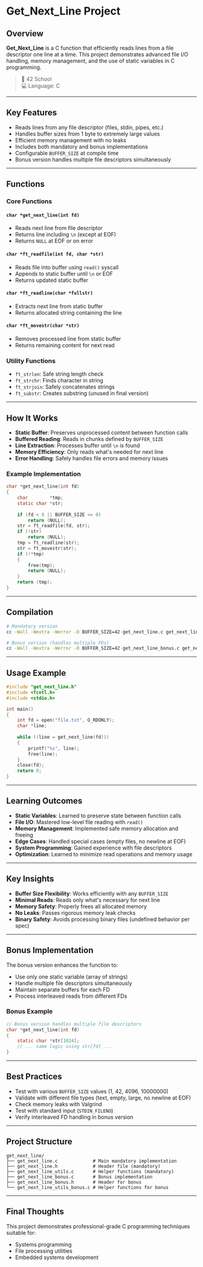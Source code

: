 # Get_Next_Line Project

## Overview

**Get_Next_Line** is a C function that efficiently reads lines from a file descriptor one line at a time. This project demonstrates advanced file I/O handling, memory management, and the use of static variables in C programming.

> 🏫 42 School  
> 💻 Language: C

---

## Key Features

- Reads lines from any file descriptor (files, stdin, pipes, etc.)
- Handles buffer sizes from 1 byte to extremely large values
- Efficient memory management with no leaks
- Includes both mandatory and bonus implementations
- Configurable `BUFFER_SIZE` at compile time
- Bonus version handles multiple file descriptors simultaneously

---

## Functions

### Core Functions

#### `char *get_next_line(int fd)`

- Reads next line from file descriptor
- Returns line including `\n` (except at EOF)
- Returns `NULL` at EOF or on error

#### `char *ft_readfile(int fd, char *str)`

- Reads file into buffer using `read()` syscall
- Appends to static buffer until `\n` or EOF
- Returns updated static buffer

#### `char *ft_readline(char *fullstr)`

- Extracts next line from static buffer
- Returns allocated string containing the line

#### `char *ft_movestr(char *str)`

- Removes processed line from static buffer
- Returns remaining content for next read

### Utility Functions

- `ft_strlen`: Safe string length check
- `ft_strchr`: Finds character in string
- `ft_strjoin`: Safely concatenates strings
- `ft_substr`: Creates substring (unused in final version)

---

## How It Works

- **Static Buffer**: Preserves unprocessed content between function calls  
- **Buffered Reading**: Reads in chunks defined by `BUFFER_SIZE`  
- **Line Extraction**: Processes buffer until `\n` is found  
- **Memory Efficiency**: Only reads what's needed for next line  
- **Error Handling**: Safely handles file errors and memory issues

### Example Implementation

```c
char *get_next_line(int fd)
{
    char        *tmp;
    static char *str;
    
    if (fd < 0 || BUFFER_SIZE <= 0)
        return (NULL);
    str = ft_readfile(fd, str);
    if (!str)
        return (NULL);
    tmp = ft_readline(str);
    str = ft_movestr(str);
    if (!*tmp)
    {
        free(tmp);
        return (NULL);
    }
    return (tmp);
}
```

---

## Compilation

```bash
# Mandatory version
cc -Wall -Wextra -Werror -D BUFFER_SIZE=42 get_next_line.c get_next_line_utils.c main.c

# Bonus version (handles multiple FDs)
cc -Wall -Wextra -Werror -D BUFFER_SIZE=42 get_next_line_bonus.c get_next_line_utils_bonus.c main.c
```

---

## Usage Example

```c
#include "get_next_line.h"
#include <fcntl.h>
#include <stdio.h>

int main()
{
    int fd = open("file.txt", O_RDONLY);
    char *line;
    
    while ((line = get_next_line(fd)))
    {
        printf("%s", line);
        free(line);
    }
    close(fd);
    return 0;
}
```

---

## Learning Outcomes

- **Static Variables**: Learned to preserve state between function calls
- **File I/O**: Mastered low-level file reading with `read()`
- **Memory Management**: Implemented safe memory allocation and freeing
- **Edge Cases**: Handled special cases (empty files, no newline at EOF)
- **System Programming**: Gained experience with file descriptors
- **Optimization**: Learned to minimize read operations and memory usage

---

## Key Insights

- **Buffer Size Flexibility**: Works efficiently with any `BUFFER_SIZE`
- **Minimal Reads**: Reads only what's necessary for next line
- **Memory Safety**: Properly frees all allocated memory
- **No Leaks**: Passes rigorous memory leak checks
- **Binary Safety**: Avoids processing binary files (undefined behavior per spec)

---

## Bonus Implementation

The bonus version enhances the function to:

- Use only one static variable (array of strings)
- Handle multiple file descriptors simultaneously
- Maintain separate buffers for each FD
- Process interleaved reads from different FDs

### Bonus Example

```c
// Bonus version handles multiple file descriptors
char *get_next_line(int fd)
{
    static char *str[1024];
    // ... same logic using str[fd] ...
}
```

---

## Best Practices

- Test with various `BUFFER_SIZE` values (1, 42, 4096, 10000000)
- Validate with different file types (text, empty, large, no newline at EOF)
- Check memory leaks with Valgrind
- Test with standard input (`STDIN_FILENO`)
- Verify interleaved FD handling in bonus version

---

## Project Structure

```
get_next_line/
├── get_next_line.c             # Main mandatory implementation
├── get_next_line.h             # Header file (mandatory)
├── get_next_line_utils.c       # Helper functions (mandatory)
├── get_next_line_bonus.c       # Bonus implementation
├── get_next_line_bonus.h       # Header for bonus
└── get_next_line_utils_bonus.c # Helper functions for bonus
```

---

## Final Thoughts

This project demonstrates professional-grade C programming techniques suitable for:

- Systems programming  
- File processing utilities  
- Embedded systems development
